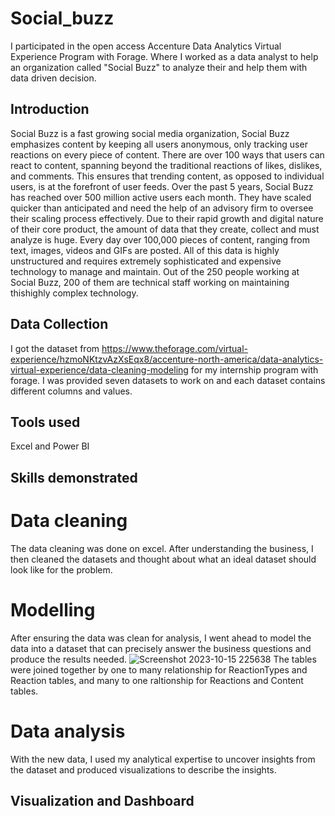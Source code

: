 # Social_buzz

I participated in the open access Accenture Data Analytics Virtual Experience Program with Forage. Where I worked as a data analyst to help an organization called 
"Social Buzz" to analyze their and help them with data driven decision.

##  Introduction
Social Buzz is a fast growing social media organization, Social Buzz emphasizes content by keeping all users anonymous, only tracking user reactions on every piece of content. There are over 100 ways that users can react to content, spanning beyond the traditional reactions of likes, dislikes, and comments. This ensures that trending content, as opposed to individual users, is at the forefront of user feeds. Over the past 5 years, Social Buzz has reached over 500 million active users each month. They have scaled quicker than anticipated and need the help of an advisory firm to oversee their scaling process effectively. Due to their rapid growth and digital nature of their core product, the amount of data that they create, collect and must analyze is huge. Every day over 100,000 pieces of content, ranging from text, images, videos and GIFs are posted. All of this data is highly unstructured and requires extremely sophisticated and expensive technology to manage and maintain. Out of the 250 people working at Social Buzz, 200 of them are technical staff working on maintaining thishighly complex technology.

## Data Collection
I got the dataset from https://www.theforage.com/virtual-experience/hzmoNKtzvAzXsEqx8/accenture-north-america/data-analytics-virtual-experience/data-cleaning-modeling for my internship program with forage. I was provided seven datasets to work on and each dataset contains different columns and values.

## Tools used 
Excel and Power BI

## Skills demonstrated
# Data cleaning
The data cleaning was done on excel. After understanding the business, I then cleaned the datasets and thought about what an ideal dataset should look like for the problem.
# Modelling 
After ensuring the data was clean for analysis, I went ahead to model the data into a dataset that can precisely answer the business questions and produce the results needed.
![Screenshot 2023-10-15 225638](https://github.com/Adekunle123121/Social_buzz/assets/55541028/43b0ad52-ec84-4264-9a2b-e27a9eda3e85)
The tables were joined together by one to many relationship for ReactionTypes and Reaction tables, and many to one raltionship for Reactions and Content tables.
# Data analysis 
With the new data, I used my analytical expertise to 
uncover insights from the dataset and produced visualizations to describe the 
insights.

## Visualization and Dashboard





